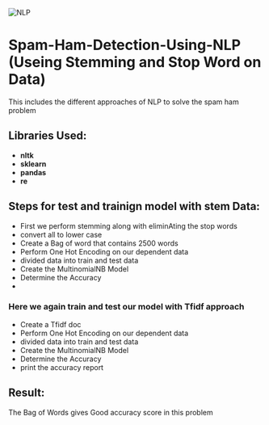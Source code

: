 ![NLP](https://th.bing.com/th/id/R.5f505c58c5d0182bd738cc4847216324?rik=mOwGsGNiQ52NkQ&pid=ImgRaw&r=0)

# Spam-Ham-Detection-Using-NLP (Useing Stemming and Stop Word on Data)
This includes the different approaches of NLP to solve the spam ham problem 

## Libraries Used:
- __nltk__
- __sklearn__
- __pandas__
- __re__

## Steps for test and trainign model with stem Data:
- First we perform stemming along with eliminAting the stop words
- convert all to lower case
- Create a Bag of word that contains 2500 words
- Perform One Hot Encoding on our dependent data
- divided data into train and test data 
- Create the MultinomialNB Model
- Determine the Accuracy
-
### Here we again train and test our model with Tfidf approach 
- Create a Tfidf doc
- Perform One Hot Encoding on our dependent data
- divided data into train and test data 
- Create the MultinomialNB Model
- Determine the Accuracy
- print the accuracy report 


## Result:
The Bag of Words gives Good accuracy score in this problem 
